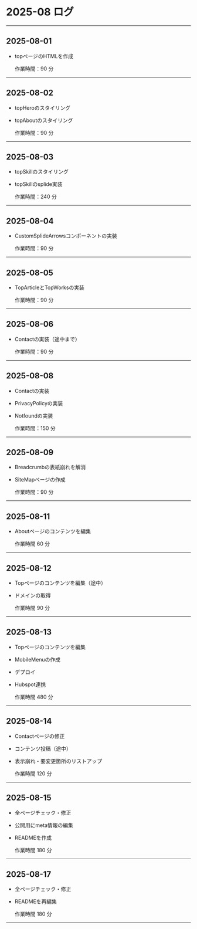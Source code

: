 # 2025-08 ログ

---

## 2025-08-01

- topページのHTMLを作成

  作業時間：90 分

---

## 2025-08-02

- topHeroのスタイリング
- topAboutのスタイリング

  作業時間：90 分

---

## 2025-08-03

- topSkillのスタイリング
- topSkillのsplide実装

  作業時間：240 分

---

## 2025-08-04

- CustomSplideArrowsコンポーネントの実装

  作業時間：90 分

---

## 2025-08-05

- TopArticleとTopWorksの実装

  作業時間：90 分

---

## 2025-08-06

- Contactの実装（途中まで）

  作業時間：90 分

---

## 2025-08-08

- Contactの実装
- PrivacyPolicyの実装
- Notfoundの実装

  作業時間：150 分

---

## 2025-08-09

- Breadcrumbの表紙崩れを解消
- SiteMapページの作成

  作業時間：90 分

---

## 2025-08-11

- Aboutページのコンテンツを編集

  作業時間 60 分

---

## 2025-08-12

- Topページのコンテンツを編集（途中）
- ドメインの取得

  作業時間 90 分

---

## 2025-08-13

- Topページのコンテンツを編集
- MobileMenuの作成
- デプロイ
- Hubspot連携

  作業時間 480 分

---

## 2025-08-14

- Contactページの修正
- コンテンツ投稿（途中）
- 表示崩れ・要変更箇所のリストアップ

  作業時間 120 分

---

## 2025-08-15

- 全ページチェック・修正
- 公開用にmeta情報の編集
- READMEを作成

  作業時間 180 分

---

## 2025-08-17

- 全ページチェック・修正
- READMEを再編集

  作業時間 180 分

---
